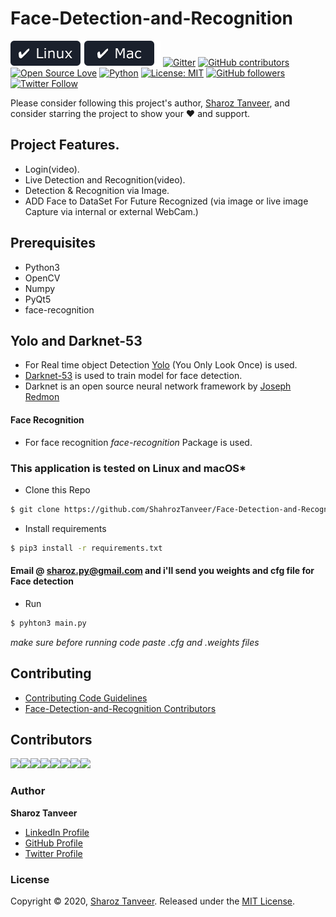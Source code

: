 # Face-Detection-and-Recognition


[![Cross-Platform Compatibility](/Badge/os-badges.svg)]()
[![Gitter](https://badges.gitter.im/SharozTanveer/community.svg)](https://gitter.im/SharozTanveer/community?utm_source=badge&utm_medium=badge&utm_campaign=pr-badge)
[![GitHub contributors](https://img.shields.io/badge/contributions-welcome-brightgreen.svg?style=flat)](https://github.com/ShahrozTanveer/Face-Detection-and-Recognition/pulls)
[![Open Source Love](https://badges.frapsoft.com/os/v1/open-source.png?v=103)](https://opensource.com/users/sharoztanveer)
[![Python](https://img.shields.io/badge/Made%20with-Python-1f425f.svg)](https://www.python.org/)
[![License: MIT](https://img.shields.io/badge/License-MIT-yellow.svg)](https://github.com/ShahrozTanveer/Face-Detection-and-Recognition/blob/master/LICENSE)
[![GitHub followers](https://img.shields.io/github/followers/ShahrozTanveer.svg?style=social&label=Follow&maxAge=2592000)](https://github.com/ShahrozTanveer)
[![Twitter Follow](https://img.shields.io/twitter/follow/saadtanveer3121.svg?style=social)](https://twitter.com/saadtanveer3121)

Please consider following this project's author, [Sharoz Tanveer](https://github.com/ShahrozTanveer), and consider starring the project to show your :heart: and support.

## Project Features.
* Login(video).
* Live Detection and Recognition(video).
* Detection & Recognition via Image.
* ADD Face to DataSet For Future Recognized (via image or live image Capture via internal or external WebCam.)

## Prerequisites
* Python3
* OpenCV
* Numpy
* PyQt5
* face-recognition

## Yolo and Darknet-53
* For Real time object Detection [Yolo](https://pjreddie.com/darknet/yolo/) (You Only Look Once) is used.
* [Darknet-53](https://pjreddie.com/darknet/) is used to train model for face detection.
* Darknet is an open source neural network framework by [Joseph Redmon](https://github.com/pjreddie)

#### Face Recognition
* For face recognition *face-recognition* Package is used.

### This application is tested on  Linux and macOS*

* Clone this Repo
```bash
$ git clone https://github.com/ShahrozTanveer/Face-Detection-and-Recognition.git
```
* Install requirements
```bash
$ pip3 install -r requirements.txt
```

#### Email @ sharoz.py@gmail.com and i'll send you weights and cfg file for Face detection
* Run
```bash
$ pyhton3 main.py
```
*make sure before running code paste .cfg and .weights files*
## Contributing

* [Contributing Code Guidelines](https://github.com/ShahrozTanveer/Face-Detection-and-Recognition/blob/master/CONTRIBUTING.md)
* [Face-Detection-and-Recognition Contributors](https://github.com/ShahrozTanveer/Face-Detection-and-Recognition/graphs/contributors)

## Contributors
[![](https://sourcerer.io/fame/ShahrozTanveer/ShahrozTanveer/Face-Detection-and-Recognition/images/0)](https://sourcerer.io/fame/ShahrozTanveer/ShahrozTanveer/Face-Detection-and-Recognition/links/0)[![](https://sourcerer.io/fame/ShahrozTanveer/ShahrozTanveer/Face-Detection-and-Recognition/images/1)](https://sourcerer.io/fame/ShahrozTanveer/ShahrozTanveer/Face-Detection-and-Recognition/links/1)[![](https://sourcerer.io/fame/ShahrozTanveer/ShahrozTanveer/Face-Detection-and-Recognition/images/2)](https://sourcerer.io/fame/ShahrozTanveer/ShahrozTanveer/Face-Detection-and-Recognition/links/2)[![](https://sourcerer.io/fame/ShahrozTanveer/ShahrozTanveer/Face-Detection-and-Recognition/images/3)](https://sourcerer.io/fame/ShahrozTanveer/ShahrozTanveer/Face-Detection-and-Recognition/links/3)[![](https://sourcerer.io/fame/ShahrozTanveer/ShahrozTanveer/Face-Detection-and-Recognition/images/4)](https://sourcerer.io/fame/ShahrozTanveer/ShahrozTanveer/Face-Detection-and-Recognition/links/4)[![](https://sourcerer.io/fame/ShahrozTanveer/ShahrozTanveer/Face-Detection-and-Recognition/images/5)](https://sourcerer.io/fame/ShahrozTanveer/ShahrozTanveer/Face-Detection-and-Recognition/links/5)[![](https://sourcerer.io/fame/ShahrozTanveer/ShahrozTanveer/Face-Detection-and-Recognition/images/6)](https://sourcerer.io/fame/ShahrozTanveer/ShahrozTanveer/Face-Detection-and-Recognition/links/6)[![](https://sourcerer.io/fame/ShahrozTanveer/ShahrozTanveer/Face-Detection-and-Recognition/images/7)](https://sourcerer.io/fame/ShahrozTanveer/ShahrozTanveer/Face-Detection-and-Recognition/links/7)

### Author

**Sharoz Tanveer**

* [LinkedIn Profile](https://www.linkedin.com/in/sharoztanveer/)
* [GitHub Profile](https://github.com/ShahrozTanveer)
* [Twitter Profile](https://twitter.com/saadtanveer3121)

### License

Copyright © 2020, [Sharoz Tanveer](https://github.com/ShahrozTanveer).
Released under the [MIT License](LICENSE).






